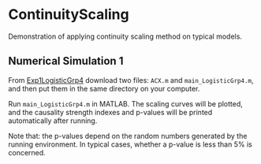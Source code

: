 # ContinuityScaling
Demonstration of applying continuity scaling method on typical models.

## Numerical Simulation 1

From [Exp1LogisticGrp4](https://github.com/bianzhiyu/ContinuityScaling/tree/main/Exp1LogisticGrp4) download two files: 
`ACX.m` and `main_LogisticGrp4.m`, and then 
put them in the same directory on your computer. 

Run `main_LogisticGrp4.m` in MATLAB. 
The scaling curves will be plotted, and the causality strength indexes and p-values will be printed automatically after running.


Note that: the p-values depend on the random numbers generated by the running environment. In typical cases, whether a p-value is less than 5% is concerned.